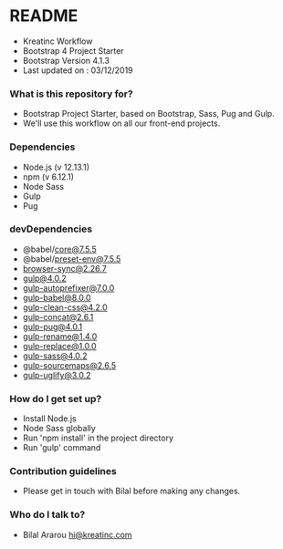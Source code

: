# README #

-   Kreatinc Workflow
-   Bootstrap 4 Project Starter
-   Bootstrap Version 4.1.3
-   Last updated on : 03/12/2019

### What is this repository for? ###

-   Bootstrap Project Starter, based on Bootstrap, Sass, Pug and Gulp.
-   We'll use this workflow on all our front-end projects.

### Dependencies ###

-   Node.js  (v 12.13.1)
-   npm      (v 6.12.1)
-   Node Sass
-   Gulp
-   Pug

### devDependencies ###
- @babel/core@7.5.5
- @babel/preset-env@7.5.5
- browser-sync@2.26.7
- gulp@4.0.2
- gulp-autoprefixer@7.0.0
- gulp-babel@8.0.0
- gulp-clean-css@4.2.0
- gulp-concat@2.6.1
- gulp-pug@4.0.1
- gulp-rename@1.4.0
- gulp-replace@1.0.0
- gulp-sass@4.0.2
- gulp-sourcemaps@2.6.5
- gulp-uglify@3.0.2

### How do I get set up? ###

-   Install Node.js
-   Node Sass globally
-   Run 'npm install' in the project directory
-   Run 'gulp' command

### Contribution guidelines ###

-   Please get in touch with Bilal before making any changes.

### Who do I talk to? ###

-   Bilal Ararou hi@kreatinc.com
